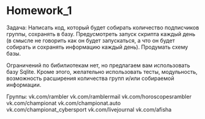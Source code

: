 # Homework_1
Задача:
Написать код, который будет собирать количество подписчиков группы, сохранять в базу.
Предусмотреть запуск скрипта каждый день (в смысле не говорить как он будет запускаться, а что он будет собирать и сохранять информацию каждый день).
Продумать схему базы.

Ограничений по бибилиотекам нет, но предлагаем вам использовать базу Sqlite.
Кроме этого, желательно использовать тесты, модульность, возможность расширения количества групп и/или собираемой информации.

Группы:
vk.com/rambler
vk.com/ramblermail
vk.com/horoscopesrambler
vk.com/championat
vk.com/championat.auto
vk.com/championat_cybersport
vk.com/livejournal
vk.com/afisha
